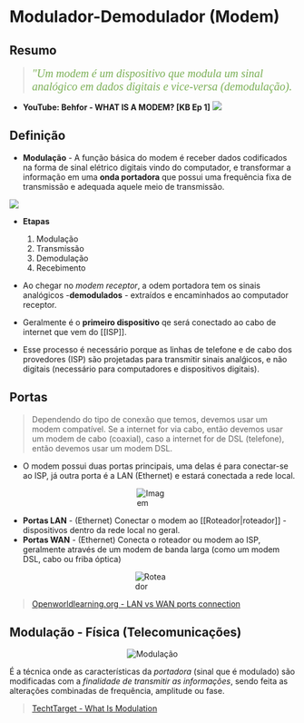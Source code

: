 # Modulador-Demodulador (Modem)

## Resumo

> <span style="font-style: italic; font-size:20px; font-family: Georgia, serif; color: #7baf56">"Um modem é um dispositivo que modula um sinal analógico em dados digitais e vice-versa (demodulação). </span>

- **YouTube: Behfor - WHAT IS A MODEM? [KB Ep 1]** 
![](https://www.youtube.com/watch?v=i85U1QWQhdM)
## Definição

- **Modulação** - A função básica do modem é receber dados codificados na forma de sinal elétrico digitais vindo do computador, e transformar a informação em uma **onda portadora** que possui uma frequência fixa de transmissão e adequada aquele meio de transmissão.

<img src="https://media.geeksforgeeks.org/wp-content/uploads/20230826113414/Modembak.png">

- **Etapas**
	1. Modulação 
	2. Transmissão
	3. Demodulação
	4. Recebimento

- Ao chegar no *modem receptor*, a odem portadora tem os sinais analógicos -**demodulados** - extraídos e encaminhados ao computador receptor.

- Geralmente é o **primeiro dispositivo** qe será conectado ao cabo de internet que vem do [[ISP]].

- Esse processo é necessário porque as linhas de telefone e de cabo dos provedores (ISP) são projetadas para transmitir sinais analǵicos, e não digitais (necessário para computadores e dispositivos digitais).

## Portas

> Dependendo do tipo de conexão que temos, devemos usar um modem compatível. Se a internet for via cabo, então devemos usar um modem de cabo (coaxial), caso a internet for de DSL (telefone), então devemos usar um modem DSL.

- O modem possui duas portas principais, uma delas é para conectar-se ao ISP, já outra porta é a LAN (Ethernet) e estará conectada a rede local.

<div class="container" style="display: flex; justify-content: center; align-items: center;"> <span style="display: flex; justify-content: center; align-items: center; max-width: 100%; height: auto;"> <img src="https://www.leadsrating.com/wp-content/uploads/2021/10/LAN-Ports-and-WAN-ports.jpg" alt="Imagem" style="max-width: 80%; height: auto;" /> </span> </div>

- **Portas LAN** - (Ethernet) Conectar o modem ao [[Roteador|roteador]] - dispositivos dentro da rede local no geral.
- **Portas WAN** - (Ethernet) Conecta o roteador ou modem ao ISP, geralmente através de um modem de banda larga (como um modem DSL, cabo ou friba óptica)

<div class="container" style="display: flex; justify-content: center; align-items: center;"> <span style="display: flex; justify-content: center; align-items: center; max-width: 100%; height: auto;"> <img src="https://static.mercusys.com/images/article/image00120191112092309.jpg" alt="Roteador" style="max-width: 80%; height: auto;" /> </span> </div>

> [Openworldlearning.org - LAN vs WAN ports connection](https://www.openworldlearning.org/to-wan-or-to-lan-which-port-should-you-connect-your-cable-to-for-optimal-speed/)

## Modulação - Física (Telecomunicações)

<div class="container" style="display: flex; justify-content: center; align-items: center;"> <span style="display: flex; justify-content: center; align-items: center; max-width: 100%; height: auto;"> <img src="https://www.teleco.com.br/imagens/tutoriais/tutorialwimaxiee802_figura03.jpg" alt="Modulação" style="max-width: 100%; height: auto;" /> </span> </div>
  

É a técnica onde as características da *portadora* (sinal que é modulado) são modificadas com a *finalidade de transmitir as informações*, sendo feita as alterações combinadas de frequência, amplitude ou fase.

> [TechtTarget - What Is Modulation](https://www.techtarget.com/searchnetworking/definition/modulation#:~:text=Modulation%20is%20the%20process%20of,%2C%20or%20amplitude%2C%20and%20frequency.)
